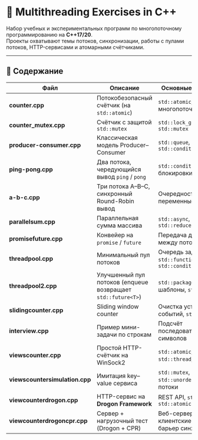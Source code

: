# 🧵 Multithreading Exercises in C++

Набор учебных и экспериментальных программ по многопоточному программированию на **C++17/20**.  
Проекты охватывают темы потоков, синхронизации, работы с пулами потоков, HTTP-сервисами и атомарными счётчиками.

---

## 📂 Содержание

| Файл | Описание | Основные концепции |
|------|-----------|--------------------|
| **counter.cpp** | Потокобезопасный счётчик (на `std::atomic`) | `std::atomic`, многопоточность |
| **counter_mutex.cpp** | Счётчик с защитой `std::mutex` | `std::lock_guard`, `std::mutex` |
| **producer-consumer.cpp** | Классическая модель Producer–Consumer | `std::queue`, `std::condition_variable` |
| **ping-pong.cpp** | Два потока, чередующийся вывод `ping` / `pong` | `std::condition_variable`, блокировки |
| **a-b-c.cpp** | Три потока A–B–C, синхронный Round-Robin вывод | Очередность, условные переменные |
| **parallelsum.cpp** | Параллельная сумма массива | `std::async`, `std::future`, `std::reduce` |
| **promisefuture.cpp** | Конвейер на `promise` / `future` | Передача данных между потоками |
| **threadpool.cpp** | Минимальный пул потоков | Очередь задач, `std::function<void()>`, `std::condition_variable` |
| **threadpool2.cpp** | Улучшенный пул потоков (enqueue возвращает `std::future<T>`) | `std::packaged_task`, шаблоны, `std::future` |
| **slidingcounter.cpp** | Sliding window counter | Очистка устаревших событий, `std::deque` |
| **interview.cpp** | Пример мини-задачи по строкам | Подсчёт последовательностей символов |
| **viewscounter.cpp** | Простой HTTP-счётчик на WinSock2 | `std::atomic`, `std::thread`, сокеты |
| **viewscountersimulation.cpp** | Имитация key–value сервиса | `std::mutex`, `std::unordered_map`, потоки |
| **viewcounterdrogon.cpp** | HTTP-сервис на **Drogon Framework** | REST API, `std::mutex`, `std::atomic` |
| **viewcounterdrogoncpr.cpp** | Сервер + нагрузочный тест (Drogon + CPR) | Веб-сервер, клиентские запросы, барьер синхронизации |
